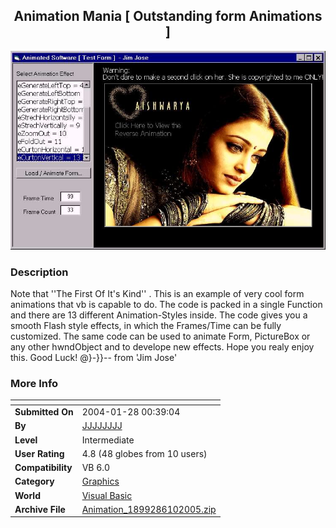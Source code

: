 ﻿<div align="center">

## Animation Mania \[ Outstanding form Animations \]

<img src="PIC2005610101717957.jpg">
</div>

### Description

Note that ''The First Of It's Kind'' . This is an example of very cool form animations that vb is capable to do. The code is packed in a single Function and there are 13 different Animation-Styles inside. The code gives you a smooth Flash style effects, in which the Frames/Time can be fully customized. The same code can be used to animate Form, PictureBox or any other hwndObject and to develope new effects. Hope you realy enjoy this. Good Luck!   @}-}}-- from 'Jim Jose'
 
### More Info
 


<span>             |<span>
---                |---
**Submitted On**   |2004-01-28 00:39:04
**By**             |[JJJJJJJJ](https://github.com/Planet-Source-Code/PSCIndex/blob/master/ByAuthor/jjjjjjjj.md)
**Level**          |Intermediate
**User Rating**    |4.8 (48 globes from 10 users)
**Compatibility**  |VB 6\.0
**Category**       |[Graphics](https://github.com/Planet-Source-Code/PSCIndex/blob/master/ByCategory/graphics__1-46.md)
**World**          |[Visual Basic](https://github.com/Planet-Source-Code/PSCIndex/blob/master/ByWorld/visual-basic.md)
**Archive File**   |[Animation\_1899286102005\.zip](https://github.com/Planet-Source-Code/jjjjjjjj-animation-mania-outstanding-form-animations__1-61026/archive/master.zip)








